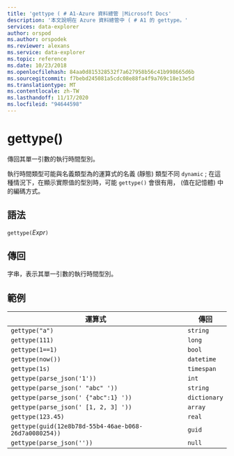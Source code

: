 ```yaml
---
title: 'gettype ( # A1-Azure 資料總管 |Microsoft Docs'
description: '本文說明在 Azure 資料總管中 ( # A1 的 gettype。'
services: data-explorer
author: orspod
ms.author: orspodek
ms.reviewer: alexans
ms.service: data-explorer
ms.topic: reference
ms.date: 10/23/2018
ms.openlocfilehash: 84aa0d815328532f7a627958b56c41b998665d6b
ms.sourcegitcommit: f7bebd245081a5cdc08e88fa4f9a769c18e13e5d
ms.translationtype: MT
ms.contentlocale: zh-TW
ms.lasthandoff: 11/17/2020
ms.locfileid: "94644598"
---
```

# <a name="gettype"></a>gettype()

傳回其單一引數的執行時間型別。

執行時間類型可能與名義類型為的運算式的名義 (靜態) 類型不同 `dynamic` ; 在這種情況下，在顯示實際值的型別時，可能 `gettype()` 會很有用， (值在記憶體) 中的編碼方式。

## <a name="syntax"></a>語法

`gettype(`*Expr*`)`

## <a name="returns"></a>傳回

字串，表示其單一引數的執行時間型別。

## <a name="examples"></a>範例

|運算式                          |傳回      |
|------------------------------------|-------------|
|`gettype("a")`                      |`string`     |
|`gettype(111)`                      |`long`       |
|`gettype(1==1)`                     |`bool`       |
|`gettype(now())`                    |`datetime`   |
|`gettype(1s)`                       |`timespan`   |
|`gettype(parse_json('1'))`           |`int`        |
|`gettype(parse_json(' "abc" '))`     |`string`     |
|`gettype(parse_json(' {"abc":1} '))` |`dictionary` | 
|`gettype(parse_json(' [1, 2, 3] '))` |`array`      |
|`gettype(123.45)`                   |`real`       |
|`gettype(guid(12e8b78d-55b4-46ae-b068-26d7a0080254))`|`guid`| 
|`gettype(parse_json(''))`            |`null`|
